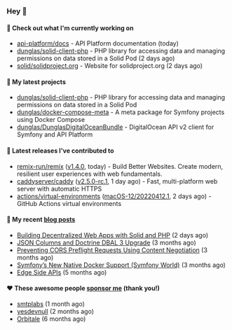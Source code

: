 ### Hey 👋

#### 👷 Check out what I'm currently working on

- [api-platform/docs](https://github.com/api-platform/docs) - API Platform documentation (today)
- [dunglas/solid-client-php](https://github.com/dunglas/solid-client-php) - PHP library for accessing data and managing permissions on data stored in a Solid Pod (2 days ago)
- [solid/solidproject.org](https://github.com/solid/solidproject.org) - Website for solidproject.org (2 days ago)

#### 🌱 My latest projects

- [dunglas/solid-client-php](https://github.com/dunglas/solid-client-php) - PHP library for accessing data and managing permissions on data stored in a Solid Pod
- [dunglas/docker-compose-meta](https://github.com/dunglas/docker-compose-meta) - A meta package for Symfony projects using Docker Compose
- [dunglas/DunglasDigitalOceanBundle](https://github.com/dunglas/DunglasDigitalOceanBundle) - DigitalOcean API v2 client for Symfony and API Platform

#### 🔭 Latest releases I've contributed to

- [remix-run/remix](https://github.com/remix-run/remix) ([v1.4.0](https://github.com/remix-run/remix/releases/tag/v1.4.0), today) - Build Better Websites. Create modern, resilient user experiences with web fundamentals.
- [caddyserver/caddy](https://github.com/caddyserver/caddy) ([v2.5.0-rc.1](https://github.com/caddyserver/caddy/releases/tag/v2.5.0-rc.1), 1 day ago) - Fast, multi-platform web server with automatic HTTPS
- [actions/virtual-environments](https://github.com/actions/virtual-environments) ([macOS-12/20220412.1](https://github.com/actions/virtual-environments/releases/tag/macOS-12%2F20220412.1), 2 days ago) - GitHub Actions virtual environments

#### 📜 My recent [blog posts](https://dunglas.fr)

- [Building Decentralized Web Apps with Solid and PHP](https://dunglas.fr/2022/04/building-decentralized-web-apps-with-solid-and-php/) (2 days ago)
- [JSON Columns and Doctrine DBAL 3 Upgrade](https://dunglas.fr/2022/01/json-columns-and-doctrine-dbal-3-upgrade/) (3 months ago)
- [Preventing CORS Preflight Requests Using Content Negotiation](https://dunglas.fr/2022/01/preventing-cors-preflight-requests-using-content-negotiation/) (3 months ago)
- [Symfony’s New Native Docker Support (Symfony World)](https://dunglas.fr/2021/12/symfonys-new-native-docker-support-symfony-world/) (3 months ago)
- [Edge Side APIs](https://dunglas.fr/2021/10/edge-side-apis/) (5 months ago)

#### ❤️ These awesome people [sponsor me](https://github.com/sponsors/dunglas) (thank you!)

- [smtplabs](https://github.com/smtplabs) (1 month ago)
- [yesdevnull](https://github.com/yesdevnull) (2 months ago)
- [Orbitale](https://github.com/Orbitale) (6 months ago)
